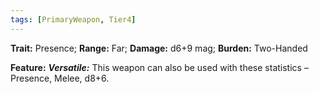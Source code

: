 ```yaml
---
tags: [PrimaryWeapon, Tier4]
---
```

**Trait:** Presence; **Range:** Far; **Damage:** d6+9 mag; **Burden:** Two-Handed

**Feature:** ***Versatile:*** This weapon can also be used with these statistics – Presence, Melee, d8+6.
